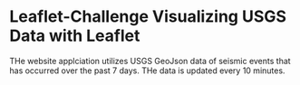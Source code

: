 # Leaflet-Challenge Visualizing USGS Data with Leaflet
THe website applciation utilizes USGS GeoJson data of seismic events that has occurred over the past 7 days. THe data is updated every 10 minutes.  